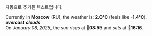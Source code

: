 
자동으로 추가된 텍스트입니다.

<!--START_SECTION:weather:moscow-->
Currently in **Moscow** (RU), the weather is: **2.0°C** (feels like **-1.4°C**), ***overcast clouds***<br/>
On *January 08, 2025*, the *sun rises* at 🌅**08:55** and *sets* at 🌇**16:16**.
<!--END_SECTION:weather-->
